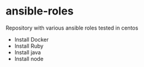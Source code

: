 # ansible-roles

Repository with various ansible roles tested in centos

* Install Docker
* Install Ruby
* Install java
* Install node
